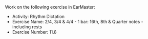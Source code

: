 Work on the following exercise in EarMaster:
- Activity: Rhythm Dictation
- Exercise Name: 2/4, 3/4 & 4/4 - 1 bar: 16th, 8th & Quarter notes - including rests
- Exercise Number: 11.8
